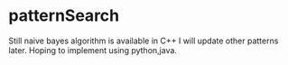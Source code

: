 # patternSearch

Still naive bayes algorithm is available in C++ I will update other patterns later.
Hoping to implement using python,java.
